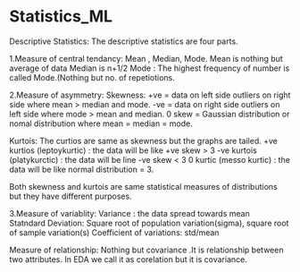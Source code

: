# Statistics_ML
Descriptive Statistics: 
The descriptive statistics are four parts.

1.Measure of central tendancy:
Mean , Median, Mode.
Mean is nothing but average of data
Median is n+1/2
Mode : The highest frequency of number is called Mode.(Nothing but no. of repetiotions.


2.Measure of asymmetry:
Skewness: +ve = data on left side outliers on right side where  mean > median and mode.
          -ve = data on right side outliers on left side where mode > mean and median.
          0 skew = Gaussian distribution or nomal distribution where mean = median = mode.

Kurtois:   The curtios are same as skewness but the graphs are tailed.
          +ve kurtios (leptoykurtic) : the data will be like +ve skew > 3
          -ve kurtois (platykurctic) : the data will be line -ve skew < 3
          0 kurtic (messo kurtic) : the data will be like normal distribution = 3.

Both skewness and kurtois are same statistical measures of distributions but they have different purposes.


3.Measure of variablity:
Variance : the data spread towards mean  
Statndard Deviation: Square root of population variation(sigma), square root of sample variation(s)
Coefficient of variations: std/mean

Measure of relationship: 
Nothing but covariance .It is relationship between two attributes.
In EDA we call it as corelation but it is covariance.
